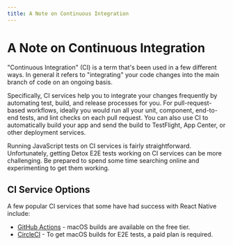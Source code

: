```yaml
---
title: A Note on Continuous Integration
---
```


# A Note on Continuous Integration

"Continuous Integration" (CI) is a term that's been used in a few different ways. In general it refers to "integrating" your code changes into the main branch of code on an ongoing basis.

Specifically, CI services help you to integrate your changes frequently by automating test, build, and release processes for you. For pull-request-based workflows, ideally you would run all your unit, component, end-to-end tests, and lint checks on each pull request. You can also use CI to automatically build your app and send the build to TestFlight, App Center, or other deployment services.

Running JavaScript tests on CI services is fairly straightforward. Unfortunately, getting Detox E2E tests working on CI services can be more challenging. Be prepared to spend some time searching online and experimenting to get them working.

## CI Service Options

A few popular CI services that some have had success with React Native include:

- [GitHub Actions](https://github.com/features/actions) - macOS builds are available on the free tier.
- [CircleCI](https://circleci.com) - To get macOS builds for E2E tests, a paid plan is required.
